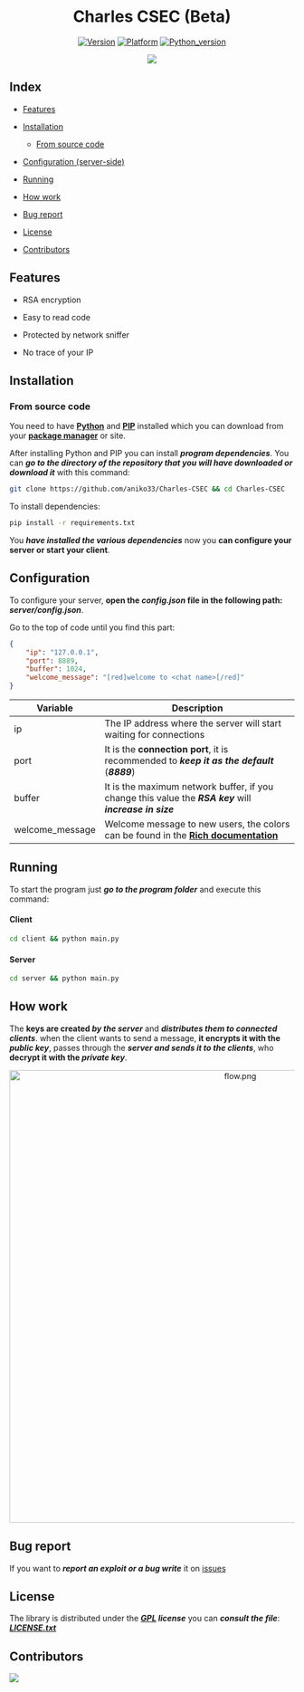 <div align="center">
  <h1>Charles CSEC (Beta)</h1>
  
  [![Version](https://img.shields.io/badge/Version-0.2%20Beta-success)](https://github.com/aniko33/Charles-CSEC/releases)
  [![Platform](https://img.shields.io/badge/Platform-Windows%2C%20Mac%2C%20Linux-blue)](#)
  [![Python_version](https://img.shields.io/badge/Python%20version-3.10-blueviolet)](#)
  
  <img src="https://user-images.githubusercontent.com/76649588/208201214-add50e06-c0da-4e2d-ba87-d33c797d035b.png">
</div>

## Index

- [Features](#features)

- [Installation](#installation)
  
  - [From source code](#from-source-code)

- [Configuration (server-side)](#configuration)

- [Running](#running)

- [How work](#how-work)

- [Bug report](#bug-report)

- [License](#license)

- [Contributors](#contributors)

## Features

- RSA encryption

- Easy to read code

- Protected by network sniffer

- No trace of your IP

## Installation

### From source code

You need to have **[Python](https://www.python.org/downloads/)** and **[PIP](https://www.w3schools.com/python/python_pip.asp)** installed which you can download from your [**package manager**](https://www.geeksforgeeks.org/how-to-install-python-on-linux/) or site.

After installing Python and PIP you can install ***program dependencies***.
You can ***go to the directory of the repository that you will have downloaded or download it*** with this command:

```bash
git clone https://github.com/aniko33/Charles-CSEC && cd Charles-CSEC
```

To install dependencies:

```bash
pip install -r requirements.txt
```

You ***have installed the various dependencies*** now you **can configure your server or start your client**.

## Configuration

To configure your server, **open the *config.json* file in the following path: *server/config.json***.

Go to the top of code until you find this part:

```json
{
    "ip": "127.0.0.1",
    "port": 8889,
    "buffer": 1024,
    "welcome_message": "[red]welcome to <chat name>[/red]"
}
```

| Variable        | Description                                                                                                                                       |
| --------------- | ------------------------------------------------------------------------------------------------------------------------------------------------- |
| ip              | The IP address where the server will start waiting for connections                                                                                |
| port            | It is the **connection port**, it is recommended to ***keep it as the default*** (***8889***)                                                     |
| buffer          | It is the maximum network buffer, if you change this value the ***RSA key*** will ***increase in size***                                          |
| welcome_message | Welcome message to new users, the colors can be found in the **[Rich documentation](https://rich.readthedocs.io/en/stable/appendix/colors.html)** |

## Running

To start the program just ***go to the program folder*** and execute this command:

#### Client

```bash
cd client && python main.py
```

#### Server

```bash
cd server && python main.py
```

## How work

The **keys are created *by the server*** and ***distributes them to connected clients***.
when the client wants to send a message, **it encrypts it with the *public key***, passes through the ***server and sends it to the clients***, who **decrypt it with the *private key***.

<div align="center">
<img width="800px" src="https://user-images.githubusercontent.com/76649588/208201163-7e596078-c95d-4902-8d94-e496b60fe315.png" title="" alt="flow.png" data-align="center">
</div>

## Bug report

If you want to ***report an exploit or a bug write*** it on [issues](https://github.com/aniko33/Charles-CSEC/issues)

## License

The library is distributed under the ***[GPL](https://it.wikipedia.org/wiki/GNU_General_Public_License) license*** you can ***consult the file***: ***[LICENSE.txt](LICENSE.txt)***

## Contributors

<a href="https://github.com/aniko33/Charles-CSEC/graphs/contributors">
  <img src="https://contributors-img.web.app/image?repo=aniko33/Charles-CSEC"/>
</a>
